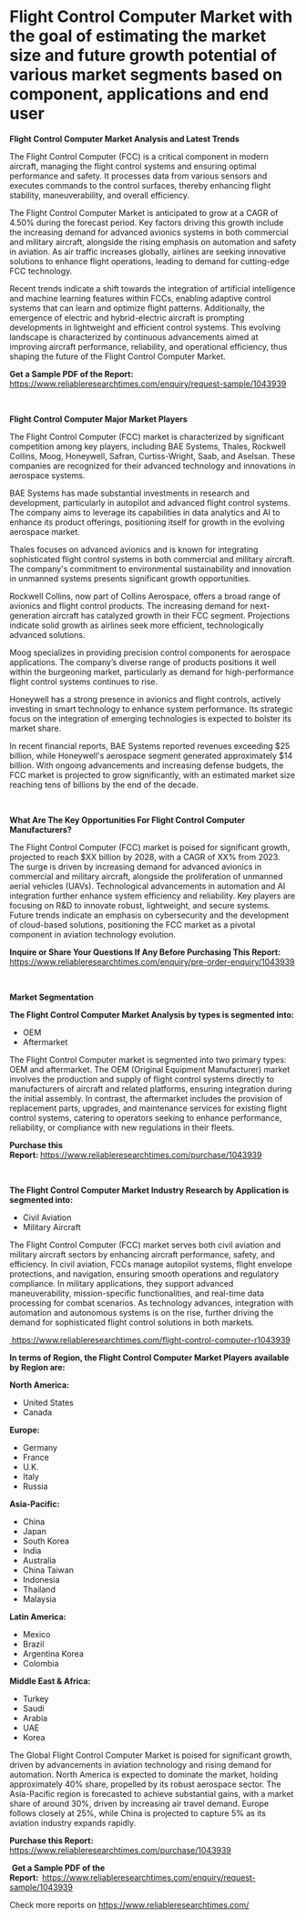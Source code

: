<p><h1>Flight Control Computer Market with the goal of estimating the market size and future growth potential of various market segments based on component, applications and end user</h1></p><p><strong>Flight Control Computer Market Analysis and Latest Trends</strong></p>
<p><p>The Flight Control Computer (FCC) is a critical component in modern aircraft, managing the flight control systems and ensuring optimal performance and safety. It processes data from various sensors and executes commands to the control surfaces, thereby enhancing flight stability, maneuverability, and overall efficiency. </p><p>The Flight Control Computer Market is anticipated to grow at a CAGR of 4.50% during the forecast period. Key factors driving this growth include the increasing demand for advanced avionics systems in both commercial and military aircraft, alongside the rising emphasis on automation and safety in aviation. As air traffic increases globally, airlines are seeking innovative solutions to enhance flight operations, leading to demand for cutting-edge FCC technology. </p><p>Recent trends indicate a shift towards the integration of artificial intelligence and machine learning features within FCCs, enabling adaptive control systems that can learn and optimize flight patterns. Additionally, the emergence of electric and hybrid-electric aircraft is prompting developments in lightweight and efficient control systems. This evolving landscape is characterized by continuous advancements aimed at improving aircraft performance, reliability, and operational efficiency, thus shaping the future of the Flight Control Computer Market.</p></p>
<p><strong>Get a Sample PDF of the Report:&nbsp;</strong> <a href="https://www.reliableresearchtimes.com/enquiry/request-sample/1043939?utm_campaign=2646&utm_medium=2&utm_source=Github&utm_content=ia&utm_term=08042025&utm_id=flight-control-computer">https://www.reliableresearchtimes.com/enquiry/request-sample/1043939</a></p>
<p>&nbsp;</p>
<p><strong>Flight Control Computer Major Market Players</strong></p>
<p><p>The Flight Control Computer (FCC) market is characterized by significant competition among key players, including BAE Systems, Thales, Rockwell Collins, Moog, Honeywell, Safran, Curtiss-Wright, Saab, and Aselsan. These companies are recognized for their advanced technology and innovations in aerospace systems.</p><p>BAE Systems has made substantial investments in research and development, particularly in autopilot and advanced flight control systems. The company aims to leverage its capabilities in data analytics and AI to enhance its product offerings, positioning itself for growth in the evolving aerospace market.</p><p>Thales focuses on advanced avionics and is known for integrating sophisticated flight control systems in both commercial and military aircraft. The company's commitment to environmental sustainability and innovation in unmanned systems presents significant growth opportunities.</p><p>Rockwell Collins, now part of Collins Aerospace, offers a broad range of avionics and flight control products. The increasing demand for next-generation aircraft has catalyzed growth in their FCC segment. Projections indicate solid growth as airlines seek more efficient, technologically advanced solutions.</p><p>Moog specializes in providing precision control components for aerospace applications. The company’s diverse range of products positions it well within the burgeoning market, particularly as demand for high-performance flight control systems continues to rise.</p><p>Honeywell has a strong presence in avionics and flight controls, actively investing in smart technology to enhance system performance. Its strategic focus on the integration of emerging technologies is expected to bolster its market share.</p><p>In recent financial reports, BAE Systems reported revenues exceeding $25 billion, while Honeywell's aerospace segment generated approximately $14 billion. With ongoing advancements and increasing defense budgets, the FCC market is projected to grow significantly, with an estimated market size reaching tens of billions by the end of the decade.</p></p>
<p>&nbsp;</p>
<p><strong>What Are The Key Opportunities For Flight Control Computer Manufacturers?</strong></p>
<p><p>The Flight Control Computer (FCC) market is poised for significant growth, projected to reach $XX billion by 2028, with a CAGR of XX% from 2023. The surge is driven by increasing demand for advanced avionics in commercial and military aircraft, alongside the proliferation of unmanned aerial vehicles (UAVs). Technological advancements in automation and AI integration further enhance system efficiency and reliability. Key players are focusing on R&D to innovate robust, lightweight, and secure systems. Future trends indicate an emphasis on cybersecurity and the development of cloud-based solutions, positioning the FCC market as a pivotal component in aviation technology evolution.</p></p>
<p><strong>Inquire or Share Your Questions If Any Before Purchasing This Report:</strong> <a href="https://www.reliableresearchtimes.com/enquiry/pre-order-enquiry/1043939?utm_campaign=2646&utm_medium=2&utm_source=Github&utm_content=ia&utm_term=08042025&utm_id=flight-control-computer">https://www.reliableresearchtimes.com/enquiry/pre-order-enquiry/1043939</a></p>
<p>&nbsp;</p>
<p><strong>Market Segmentation</strong></p>
<p><strong>The Flight Control Computer Market Analysis by types is segmented into:</strong></p>
<p><ul><li>OEM</li><li>Aftermarket</li></ul></p>
<p><p>The Flight Control Computer market is segmented into two primary types: OEM and aftermarket. The OEM (Original Equipment Manufacturer) market involves the production and supply of flight control systems directly to manufacturers of aircraft and related platforms, ensuring integration during the initial assembly. In contrast, the aftermarket includes the provision of replacement parts, upgrades, and maintenance services for existing flight control systems, catering to operators seeking to enhance performance, reliability, or compliance with new regulations in their fleets.</p></p>
<p><strong>Purchase this Report:&nbsp;</strong><a href="https://www.reliableresearchtimes.com/purchase/1043939?utm_campaign=2646&utm_medium=2&utm_source=Github&utm_content=ia&utm_term=08042025&utm_id=flight-control-computer">https://www.reliableresearchtimes.com/purchase/1043939</a></p>
<p>&nbsp;</p>
<p><strong>The Flight Control Computer Market Industry Research by Application is segmented into:</strong></p>
<p><ul><li>Civil Aviation</li><li>Military Aircraft</li></ul></p>
<p><p>The Flight Control Computer (FCC) market serves both civil aviation and military aircraft sectors by enhancing aircraft performance, safety, and efficiency. In civil aviation, FCCs manage autopilot systems, flight envelope protections, and navigation, ensuring smooth operations and regulatory compliance. In military applications, they support advanced maneuverability, mission-specific functionalities, and real-time data processing for combat scenarios. As technology advances, integration with automation and autonomous systems is on the rise, further driving the demand for sophisticated flight control solutions in both markets.</p></p>
<p><a href="https://www.reliableresearchtimes.com/flight-control-computer-r1043939?utm_campaign=2646&utm_medium=2&utm_source=Github&utm_content=ia&utm_term=08042025&utm_id=flight-control-computer">&nbsp;https://www.reliableresearchtimes.com/flight-control-computer-r1043939</a></p>
<p><strong>In terms of Region, the Flight Control Computer Market Players available by Region are:</strong></p>
<p>
    <p> <strong> North America: </strong>
        <ul>
            <li>United States</li>
            <li>Canada</li>
        </ul>
        </p> 
    <p> <strong> Europe: </strong>
        <ul>
            <li>Germany</li>
            <li>France</li>
            <li>U.K.</li>
            <li>Italy</li>
            <li>Russia</li>
        </ul>
        </p> 
    <p> <strong> Asia-Pacific: </strong>
        <ul>
            <li>China</li>
            <li>Japan</li>
            <li>South Korea</li>
            <li>India</li>
            <li>Australia</li>
            <li>China Taiwan</li>
            <li>Indonesia</li>
            <li>Thailand</li>
            <li>Malaysia</li>
        </ul>
        </p> 
    <p> <strong> Latin America: </strong>
        <ul>
            <li>Mexico</li>
            <li>Brazil</li>
            <li>Argentina Korea</li>
            <li>Colombia</li>
        </ul>
        </p> 
    <p> <strong> Middle East & Africa: </strong>
        <ul>
            <li>Turkey</li>
            <li>Saudi</li>
            <li>Arabia</li>
            <li>UAE</li>
            <li>Korea</li>
        </ul>
    </p>
    </p>
<p><p>The Global Flight Control Computer Market is poised for significant growth, driven by advancements in aviation technology and rising demand for automation. North America is expected to dominate the market, holding approximately 40% share, propelled by its robust aerospace sector. The Asia-Pacific region is forecasted to achieve substantial gains, with a market share of around 30%, driven by increasing air travel demand. Europe follows closely at 25%, while China is projected to capture 5% as its aviation industry expands rapidly.</p></p>
<p><strong>Purchase this Report: </strong><a href="https://www.reliableresearchtimes.com/purchase/1043939?utm_campaign=2646&utm_medium=2&utm_source=Github&utm_content=ia&utm_term=08042025&utm_id=flight-control-computer">https://www.reliableresearchtimes.com/purchase/1043939</a></p>
<p>&nbsp;<strong>Get a Sample PDF of the Report:&nbsp;&nbsp;</strong><a href="https://www.reliableresearchtimes.com/enquiry/request-sample/1043939?utm_campaign=2646&utm_medium=2&utm_source=Github&utm_content=ia&utm_term=08042025&utm_id=flight-control-computer">https://www.reliableresearchtimes.com/enquiry/request-sample/1043939</a></p>
<p><strong></strong></p>
<p>Check more reports on <a href="https://www.reliableresearchtimes.com/?utm_campaign=2646&utm_medium=2&utm_source=Github&utm_content=ia&utm_term=08042025&utm_id=flight-control-computer">https://www.reliableresearchtimes.com/</a></p>